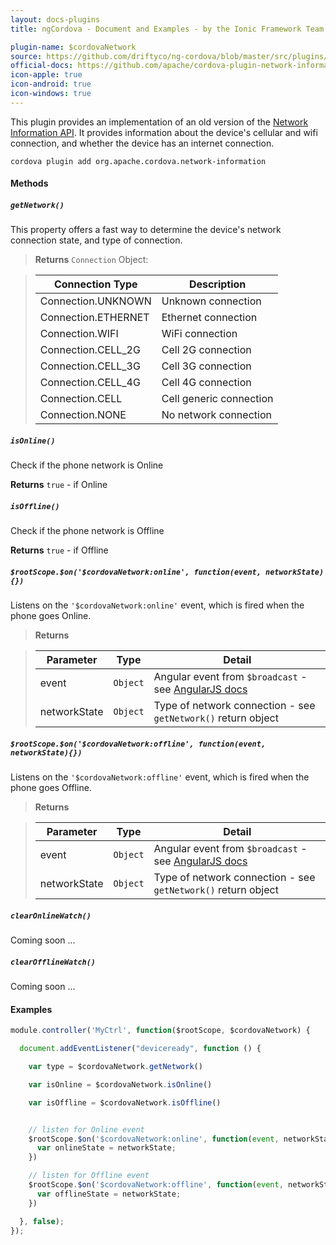 ```yaml
---
layout: docs-plugins
title: ngCordova - Document and Examples - by the Ionic Framework Team

plugin-name: $cordovaNetwork
source: https://github.com/driftyco/ng-cordova/blob/master/src/plugins/network.js
official-docs: https://github.com/apache/cordova-plugin-network-information/blob/master/doc/index.md
icon-apple: true
icon-android: true
icon-windows: true
---
```


This plugin provides an implementation of an old version of the [Network Information API](http://www.w3.org/TR/2011/WD-netinfo-api-20110607/). It provides information about the device's cellular and wifi connection, and whether the device has an internet connection.

```
cordova plugin add org.apache.cordova.network-information
```

#### Methods

##### `getNetwork()`

This property offers a fast way to determine the device's network connection state, and type of connection.

> **Returns** `Connection` Object:

> | Connection Type     | Description  |
> | ------------------- | ------------ |
> | Connection.UNKNOWN  | Unknown connection |
> | Connection.ETHERNET | Ethernet connection |
> | Connection.WIFI     | WiFi connection |
> | Connection.CELL_2G  | Cell 2G connection |
> | Connection.CELL_3G  | Cell 3G connection |
> | Connection.CELL_4G  | Cell 4G connection |
> | Connection.CELL     | Cell generic connection |
> | Connection.NONE     | No network connection |


##### `isOnline()`

Check if the phone network is Online

**Returns** `true` - if Online


##### `isOffline()`

Check if the phone network is Offline

**Returns** `true` - if Offline


##### `$rootScope.$on('$cordovaNetwork:online', function(event, networkState){})`

Listens on the `'$cordovaNetwork:online'` event, which is fired when the phone goes Online.

> **Returns**

> | Parameter    | Type       | Detail  |
> | ------------ |------------| --------|
> | event        | `Object`   | Angular event from `$broadcast` - see [AngularJS docs](https://docs.angularjs.org/api/ng/type/$rootScope.Scope#$on) |
> | networkState | `Object`   | Type of network connection - see `getNetwork()` return object |


##### `$rootScope.$on('$cordovaNetwork:offline', function(event, networkState){})`

Listens on the `'$cordovaNetwork:offline'` event, which is fired when the phone goes Offline.

> **Returns**

> | Parameter    | Type       | Detail  |
> | ------------ |------------| --------|
> | event        | `Object`   | Angular event from `$broadcast` - see [AngularJS docs](https://docs.angularjs.org/api/ng/type/$rootScope.Scope#$on) |
> | networkState | `Object`   | Type of network connection - see `getNetwork()` return object |



##### `clearOnlineWatch()`

Coming soon ...


##### `clearOfflineWatch()`

Coming soon ...

#### Examples

```javascript
module.controller('MyCtrl', function($rootScope, $cordovaNetwork) {

  document.addEventListener("deviceready", function () {

    var type = $cordovaNetwork.getNetwork()

    var isOnline = $cordovaNetwork.isOnline()

    var isOffline = $cordovaNetwork.isOffline()


    // listen for Online event
    $rootScope.$on('$cordovaNetwork:online', function(event, networkState){
      var onlineState = networkState;
    })

    // listen for Offline event
    $rootScope.$on('$cordovaNetwork:offline', function(event, networkState){
      var offlineState = networkState;
    })

  }, false);
});
```